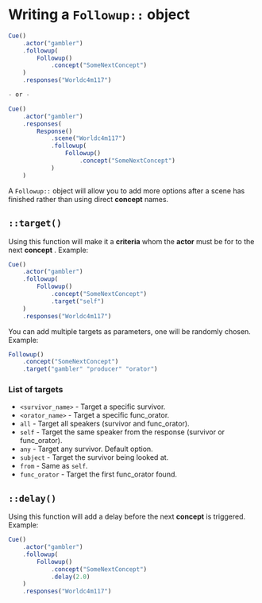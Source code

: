 # Writing a `Followup::` object

```javascript
Cue()
    .actor("gambler")
    .followup(
        Followup()
            .concept("SomeNextConcept")
    )
    .responses("Worldc4m117")

- or -

Cue()
    .actor("gambler")
    .responses(
        Response()
            .scene("Worldc4m117")
            .followup(
                Followup()
                    .concept("SomeNextConcept")
            )
    )
```

A `Followup::` object will allow you to add more options after a scene has finished rather than using direct **concept** names.

## **`::target()`**

Using this function will make it a **criteria** whom the **actor** must be for to the next **concept** . Example:

```javascript
Cue()
    .actor("gambler")
    .followup(
        Followup()
            .concept("SomeNextConcept")
            .target("self")
    )
    .responses("Worldc4m117")
```

You can add multiple targets as parameters, one will be randomly chosen. Example:

```javascript
Followup()
    .concept("SomeNextConcept")
    .target("gambler" "producer" "orator")
```

### **List of targets**

* `<survivor_name>` - Target a specific survivor.
* `<orator_name>` - Target a specific func_orator.
* `all` - Target all speakers (survivor and func_orator).
* `self` - Target the same speaker from the response (survivor or func_orator).
* `any` - Target any survivor. Default option.
* `subject` - Target the survivor being looked at.
* `from` - Same as `self`.
* `func_orator` - Target the first func_orator found.

## **`::delay()`**

Using this function will add a delay before the next **concept** is triggered. Example:

```javascript
Cue()
    .actor("gambler")
    .followup(
        Followup()
            .concept("SomeNextConcept")
            .delay(2.0)
    )
    .responses("Worldc4m117")
```

